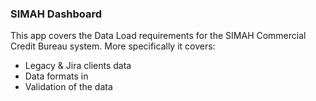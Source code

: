 ### SIMAH Dashboard

This app covers the Data Load requirements for the SIMAH Commercial Credit Bureau system. More specifically it covers:
* Legacy & Jira clients data
* Data formats in
* Validation of the data 


